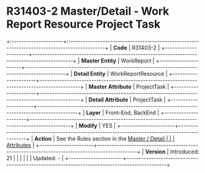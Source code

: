 ﻿---
erp.type: front-end-business-rule
---

# R31403-2 Master/Detail - Work Report Resource Project Task
+:---------------------+:---------------------------------------------------------------------------------------------+
| **Code**             | R31403-2                                                                                     |
+----------------------+----------------------------------------------------------------------------------------------+
| **Master Entity**    | WorkReport                                                                                   |
+----------------------+----------------------------------------------------------------------------------------------+
| **Detail Entity**    | WorkReportResource                                                                           |
+----------------------+----------------------------------------------------------------------------------------------+
| **Master Attribute** | ProjectTask                                                                                  |
+----------------------+----------------------------------------------------------------------------------------------+
| **Detail Attribute** | ProjectTask                                                                                  |
+----------------------+----------------------------------------------------------------------------------------------+
| **Layer**            | Front-End, BackEnd                                                                           |
+----------------------+----------------------------------------------------------------------------------------------+
| **Modify**           | YES                                                                                          |
+----------------------+----------------------------------------------------------------------------------------------+
| **Action**           | See the Rules section in the [Master / Detail                                                |
|                      | Attributes](xref:master-detail)                                                              |
+----------------------+----------------------------------------------------------------------------------------------+
| **Version**          | Introduced: 21                                                                               |
|                      |                                                                                              |
|                      | Updated: -                                                                                   |
+----------------------+----------------------------------------------------------------------------------------------+

